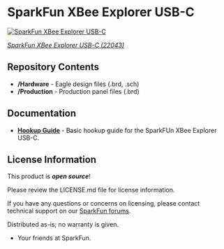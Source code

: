 SparkFun XBee Explorer USB-C
========================================

[![SparkFun XBee Explorer USB-C](https://cdn.sparkfun.com/assets/parts/2/1/9/1/0/22043-_XBee_Explorer_USB-C-_01.jpg)](https://www.sparkfun.com/products/22043)

[*SparkFun XBee Explorer USB-C (22043)*](https://www.sparkfun.com/products/22043)

<Basic description of the part.>

Repository Contents
-------------------

* **/Hardware** - Eagle design files (.brd, .sch)
* **/Production** - Production panel files (.brd)

Documentation
--------------
* **[Hookup Guide](http://docs.sparkfun.com/SparkFun_XBee_Explorer_USB-C)** - Basic hookup guide for the SparkFUn XBee Explorer USB-C.


License Information
-------------------

This product is _**open source**_! 

Please review the LICENSE.md file for license information. 

If you have any questions or concerns on licensing, please contact technical support on our [SparkFun forums](https://forum.sparkfun.com/viewforum.php?f=152).

Distributed as-is; no warranty is given.

- Your friends at SparkFun.

_<COLLABORATION CREDIT>_
